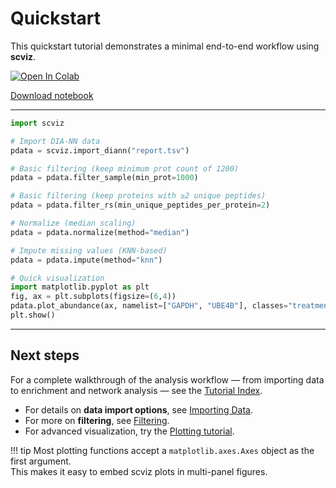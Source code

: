 # Quickstart

This quickstart tutorial demonstrates a minimal end-to-end workflow using **scviz**.

[![Open In Colab](https://colab.research.google.com/assets/colab-badge.svg)](https://colab.research.google.com/github/<your-repo>/blob/main/tutorials/quickstart.ipynb)

[Download notebook](quickstart.ipynb)

---


```python
import scviz

# Import DIA-NN data
pdata = scviz.import_diann("report.tsv")

# Basic filtering (keep minimum prot count of 1200)
pdata = pdata.filter_sample(min_prot=1000)

# Basic filtering (keep proteins with ≥2 unique peptides)
pdata = pdata.filter_rs(min_unique_peptides_per_protein=2)

# Normalize (median scaling)
pdata = pdata.normalize(method="median")

# Impute missing values (KNN-based)
pdata = pdata.impute(method="knn")

# Quick visualization
import matplotlib.pyplot as plt
fig, ax = plt.subplots(figsize=(6,4))
pdata.plot_abundance(ax, namelist=["GAPDH", "UBE4B"], classes="treatment")
plt.show()
```

---

## Next steps
For a complete walkthrough of the analysis workflow — from importing data to enrichment and network analysis — see the [Tutorial Index](index.md).

- For details on **data import options**, see [Importing Data](importing.md).  
- For more on **filtering**, see [Filtering](filtering.md).  
- For advanced visualization, try the [Plotting tutorial](plotting.md).  

!!! tip
    Most plotting functions accept a `matplotlib.axes.Axes` object as the first argument.  
    This makes it easy to embed scviz plots in multi-panel figures.
